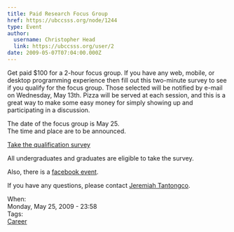 ```yaml
---
title: Paid Research Focus Group 
href: https://ubccsss.org/node/1244
type: Event
author:
  username: Christopher Head
  link: https://ubccsss.org/user/2
date: 2009-05-07T07:04:00.000Z
---
```


<div class="field field-name-body field-type-text-with-summary field-label-hidden"><div class="field-items"><div class="field-item even"><p>Get paid $100 for a 2-hour focus group. If you have any web, mobile, or desktop programming experience then fill out this two-minute survey to see if you qualify for the focus group. Those selected will be notified by e-mail on Wednesday, May 13th. Pizza will be served at each session, and this is a great way to make some easy money for simply showing up and participating in a discussion.</p>
<p>The date of the focus group is May 25.<br>
The time and place are to be announced.</p>
<p><a href="http://surveymonkey.com/s.aspx?sm=94kP2eJRAt1eaXNXUzCYig_3d_3d">Take the qualification survey</a></p>
<p>All undergraduates and graduates are eligible to take the survey.</p>
<p>Also, there is a <a href="https://facebook.com/inbox/readmessage.php?t=83901241255&amp;f=1&amp;a=1&amp;e=0#/event.php?eid=96057130942">facebook event</a>.</p>
<p>If you have any questions, please contact <a href="/cdn-cgi/l/email-protection#771d03161903181910141837101a161e1b5914181a">Jeremiah Tantongco</a>.</p>
</div></div></div><div class="field field-name-field-dates field-type-datetime field-label-above"><div class="field-label">When:&#xA0;</div><div class="field-items"><div class="field-item even"><span class="date-display-single">Monday, May 25, 2009 - 23:58</span></div></div></div>    <footer>
    <div class="field field-name-field-tags field-type-taxonomy-term-reference field-label-above"><div class="field-label">Tags:&#xA0;</div><div class="field-items"><div class="field-item even"><a href="/career">Career</a></div></div></div>      </footer>